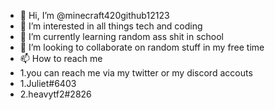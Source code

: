 - 👋 Hi, I’m @minecraft420github12123
- 👀 I’m interested in all things tech and coding 
- 🌱 I’m currently learning random ass shit in school 
- 💞️ I’m looking to collaborate on random stuff in my free time
- 📫 How to reach me 
- 1.you can reach me via my twitter or my discord accouts 
- 1.Juliet#6403
- 2.heavytf2#2826

<!---
minecraft420github12123/minecraft420github12123 is a ✨ special ✨ repository because its `README.md` (this file) appears on your GitHub profile.
You can click the Preview link to take a look at your changes.
--->
